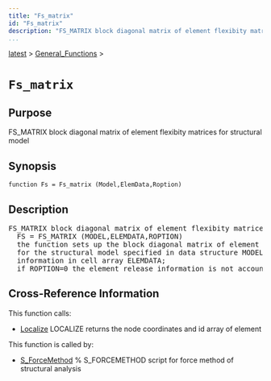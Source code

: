 ```yaml
---
title: "Fs_matrix"
id: "Fs_matrix"
description: "FS_MATRIX block diagonal matrix of element flexibity matrices for structural model"
...
```


<!-- <a name="_top"></a> -->
<!-- <div><a href="../../.autoindex.md">Home</a> &gt;  -->
 <a href="#">latest</a> &gt; <a href=".autoindex.md">General_Functions</a> &gt; 
<!-- Fs_matrix.m</div> -->

<!--<table width="100%"><tr><td align="left"><a href="../../.autoindex.md"><img alt="<" border="0" src="../../left.png">&nbsp;Master index</a></td>
<td align="right"><a href=".autoindex.md">Index for latest\General_Functions&nbsp;<img alt=">" border="0" src="../../right.png"></a></td></tr></table>-->
# `Fs_matrix`



## <a name="_name"></a>Purpose


FS_MATRIX block diagonal matrix of element flexibity matrices for structural model

<!-- <div class="box"><strong>FS_MATRIX block diagonal matrix of element flexibity matrices for structural model</strong></div> -->

## <a name="_synopsis"></a>Synopsis

`function Fs = Fs_matrix (Model,ElemData,Roption)` 

## Description


<pre class="comment">FS_MATRIX block diagonal matrix of element flexibity matrices for structural model
  FS = FS_MATRIX (MODEL,ELEMDATA,ROPTION)
  the function sets up the block diagonal matrix of element flexibility matrices FS
  for the structural model specified in data structure MODEL with element property
  information in cell array ELEMDATA;
  if ROPTION=0 the element release information is not accounted for in setting up Fs (default=1)</pre>
<!-- <div class="fragment"><pre class="comment">FS_MATRIX block diagonal matrix of element flexibity matrices for structural model
  FS = FS_MATRIX (MODEL,ELEMDATA,ROPTION)
  the function sets up the block diagonal matrix of element flexibility matrices FS
  for the structural model specified in data structure MODEL with element property
  information in cell array ELEMDATA;
  if ROPTION=0 the element release information is not accounted for in setting up Fs (default=1)</pre></div> -->

<!-- crossreference -->
## <a name="_cross"></a>Cross-Reference Information

This function calls:
<ul style="list-style-image:url(../../matlabicon.gif)">
<li><a href="/Functions/Localize" class="code" title="function [xyz,id] = Localize (Model,el)">Localize</a>	LOCALIZE returns the node coordinates and id array of element</li></ul>

This function is called by:
<ul style="list-style-image:url(../../matlabicon.gif)">
<li><a href="../../latest/Solution_Scripts/S_ForceMethod.md" class="code" title="">S_ForceMethod</a>	% S_FORCEMETHOD script for force method of structural analysis</li></ul>
<!-- crossreference -->




<!-- <hr><address>Generated on Mon 15-Feb-2021 18:38:47 by <strong><a href="http://www.artefact.tk/software/matlab/m2html/" title="Matlab Documentation in HTML">m2html</a></strong> &copy; 2005</address> -->
